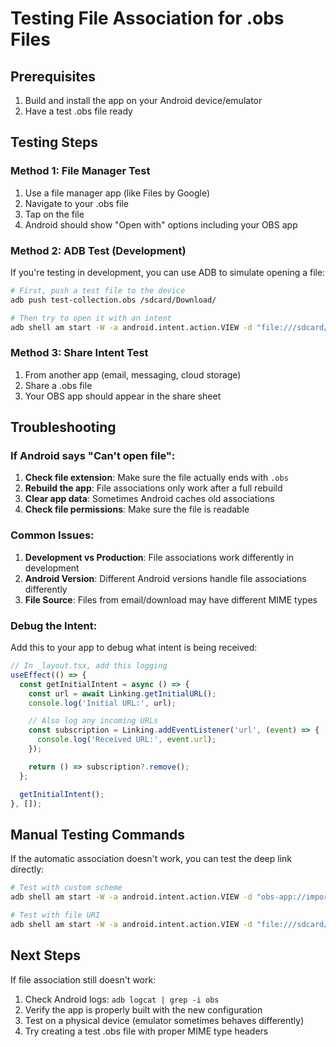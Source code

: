 # Testing File Association for .obs Files

## Prerequisites
1. Build and install the app on your Android device/emulator
2. Have a test .obs file ready

## Testing Steps

### Method 1: File Manager Test
1. Use a file manager app (like Files by Google)
2. Navigate to your .obs file
3. Tap on the file
4. Android should show "Open with" options including your OBS app

### Method 2: ADB Test (Development)
If you're testing in development, you can use ADB to simulate opening a file:

```bash
# First, push a test file to the device
adb push test-collection.obs /sdcard/Download/

# Then try to open it with an intent
adb shell am start -W -a android.intent.action.VIEW -d "file:///sdcard/Download/test-collection.obs" -t "application/octet-stream" com.unfoldingword.obsapp
```

### Method 3: Share Intent Test
1. From another app (email, messaging, cloud storage)
2. Share a .obs file
3. Your OBS app should appear in the share sheet

## Troubleshooting

### If Android says "Can't open file":

1. **Check file extension**: Make sure the file actually ends with `.obs`
2. **Rebuild the app**: File associations only work after a full rebuild
3. **Clear app data**: Sometimes Android caches old associations
4. **Check file permissions**: Make sure the file is readable

### Common Issues:

1. **Development vs Production**: File associations work differently in development
2. **Android Version**: Different Android versions handle file associations differently
3. **File Source**: Files from email/download may have different MIME types

### Debug the Intent:
Add this to your app to debug what intent is being received:

```javascript
// In _layout.tsx, add this logging
useEffect(() => {
  const getInitialIntent = async () => {
    const url = await Linking.getInitialURL();
    console.log('Initial URL:', url);

    // Also log any incoming URLs
    const subscription = Linking.addEventListener('url', (event) => {
      console.log('Received URL:', event.url);
    });

    return () => subscription?.remove();
  };

  getInitialIntent();
}, []);
```

## Manual Testing Commands

If the automatic association doesn't work, you can test the deep link directly:

```bash
# Test with custom scheme
adb shell am start -W -a android.intent.action.VIEW -d "obs-app://import?file=/path/to/file.obs" com.unfoldingword.obsapp

# Test with file URI
adb shell am start -W -a android.intent.action.VIEW -d "file:///sdcard/Download/test.obs" com.unfoldingword.obsapp
```

## Next Steps

If file association still doesn't work:
1. Check Android logs: `adb logcat | grep -i obs`
2. Verify the app is properly built with the new configuration
3. Test on a physical device (emulator sometimes behaves differently)
4. Try creating a test .obs file with proper MIME type headers
